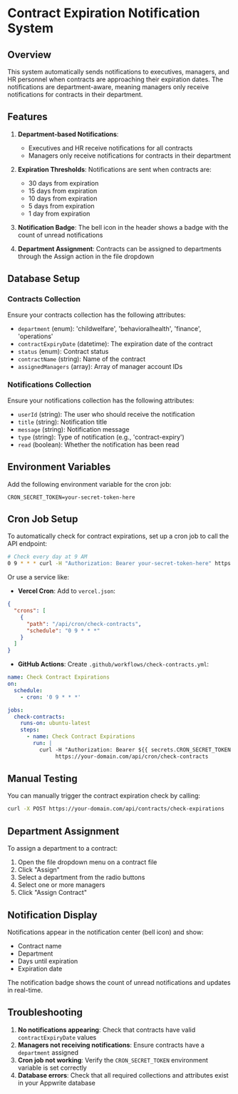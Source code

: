 # Contract Expiration Notification System

## Overview

This system automatically sends notifications to executives, managers, and HR personnel when contracts are approaching their expiration dates. The notifications are department-aware, meaning managers only receive notifications for contracts in their department.

## Features

1. **Department-based Notifications**:

   - Executives and HR receive notifications for all contracts
   - Managers only receive notifications for contracts in their department

2. **Expiration Thresholds**: Notifications are sent when contracts are:

   - 30 days from expiration
   - 15 days from expiration
   - 10 days from expiration
   - 5 days from expiration
   - 1 day from expiration

3. **Notification Badge**: The bell icon in the header shows a badge with the count of unread notifications

4. **Department Assignment**: Contracts can be assigned to departments through the Assign action in the file dropdown

## Database Setup

### Contracts Collection

Ensure your contracts collection has the following attributes:

- `department` (enum): 'childwelfare', 'behavioralhealth', 'finance', 'operations'
- `contractExpiryDate` (datetime): The expiration date of the contract
- `status` (enum): Contract status
- `contractName` (string): Name of the contract
- `assignedManagers` (array): Array of manager account IDs

### Notifications Collection

Ensure your notifications collection has the following attributes:

- `userId` (string): The user who should receive the notification
- `title` (string): Notification title
- `message` (string): Notification message
- `type` (string): Type of notification (e.g., 'contract-expiry')
- `read` (boolean): Whether the notification has been read

## Environment Variables

Add the following environment variable for the cron job:

```
CRON_SECRET_TOKEN=your-secret-token-here
```

## Cron Job Setup

To automatically check for contract expirations, set up a cron job to call the API endpoint:

```bash
# Check every day at 9 AM
0 9 * * * curl -H "Authorization: Bearer your-secret-token-here" https://your-domain.com/api/cron/check-contracts
```

Or use a service like:

- **Vercel Cron**: Add to `vercel.json`:

```json
{
  "crons": [
    {
      "path": "/api/cron/check-contracts",
      "schedule": "0 9 * * *"
    }
  ]
}
```

- **GitHub Actions**: Create `.github/workflows/check-contracts.yml`:

```yaml
name: Check Contract Expirations
on:
  schedule:
    - cron: '0 9 * * *'

jobs:
  check-contracts:
    runs-on: ubuntu-latest
    steps:
      - name: Check Contract Expirations
        run: |
          curl -H "Authorization: Bearer ${{ secrets.CRON_SECRET_TOKEN }}" \
               https://your-domain.com/api/cron/check-contracts
```

## Manual Testing

You can manually trigger the contract expiration check by calling:

```bash
curl -X POST https://your-domain.com/api/contracts/check-expirations
```

## Department Assignment

To assign a department to a contract:

1. Open the file dropdown menu on a contract file
2. Click "Assign"
3. Select a department from the radio buttons
4. Select one or more managers
5. Click "Assign Contract"

## Notification Display

Notifications appear in the notification center (bell icon) and show:

- Contract name
- Department
- Days until expiration
- Expiration date

The notification badge shows the count of unread notifications and updates in real-time.

## Troubleshooting

1. **No notifications appearing**: Check that contracts have valid `contractExpiryDate` values
2. **Managers not receiving notifications**: Ensure contracts have a `department` assigned
3. **Cron job not working**: Verify the `CRON_SECRET_TOKEN` environment variable is set correctly
4. **Database errors**: Check that all required collections and attributes exist in your Appwrite database
